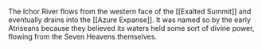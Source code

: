 The Ichor River flows from the western face of the [[Exalted Summit]] and eventually drains into the [[Azure Expanse]]. It was named so by the early Atriseans because they believed its waters held some sort of divine power, flowing from the Seven Heavens themselves.